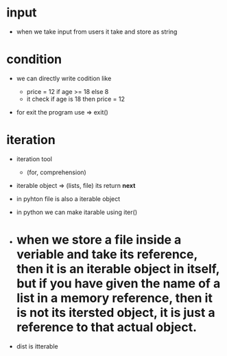 # input
- when we take input from users it take and store as string

# condition 

- we can directly write codition like
  - price = 12 if age >= 18 else 8
  - it check if age is 18 then price = 12 

- for exit the program use => exit()

# iteration

- iteration tool
  - (for, comprehension)
- iterable object => (lists, file)  its return __next__
- in pyhton file is also a iterable object
- in python we can make itarable using iter()

- # when we store a file inside a veriable and take its reference, then it is an iterable object in itself, but if you have given the name of a list in a memory reference, then it is not its itersted object, it is just a reference to that actual object.

- dist is itterable